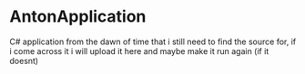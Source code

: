 # AntonApplication
C# application from the dawn of time that i still need to find the source for, if i come across it i will upload it here and maybe make it run again (if it doesnt)
